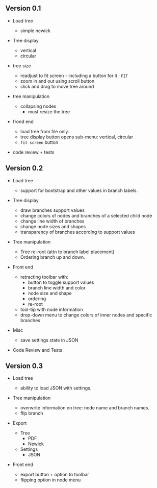 ## Version 0.1
- Load tree
    - simple newick
- Tree display
    - vertical
    - circular
- tree size 
    - readjust to fit screen - including a button for it : `FIT`
    - zoom in and out using scroll button
    - click and drag to move tree around

- tree manipulation
    - collapsing nodes
        - must resize the tree

- frond end
    - load tree from file only.
    - tree display button opens sub-menu: vertical, circular
    - `fit screen` button

- code review + tests

## Version 0.2

- Load tree
    - support for bootstrap and other values in branch labels.

- Tree display
    - draw branches support values
    - change colors of nodes and branches of a selected child node
    - change line width of branches
    - change node sizes and shapes
    - transparency of branches according to support values

- Tree manipulation
    - Tree re-root (attn to branch label placement)
    - Ordering branch up and down.

- Front end
    - retracting toolbar with:
        - button to toggle support values
        - branch line width and color
        - node size and shape
        - ordering
        - re-root
    - tool-tip with node information
    - drop-down menu to change colors of inner nodes and specific branches

- Misc
    - save settings state in JSON

- Code Review and Tests

## Version 0.3

- Load tree
    - ability to load JSON with settings.

- Tree manipulation
    - overwrite information on tree: node name and branch names.
    - flip branch

- Export
    - Tree
        - PDF
        - Newick
    - Settings
        - JSON

- Front end
    - export button + option to toolbar
    - flipping option in node menu